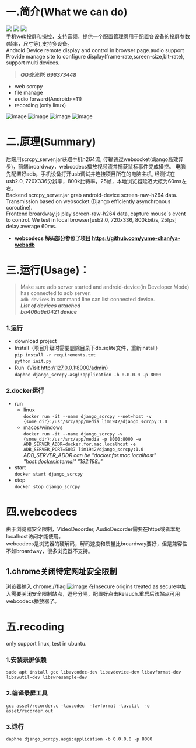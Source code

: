 # 一.简介(What we can do)
![](https://img.shields.io/badge/windows-grey)
![](https://img.shields.io/badge/linux-grey)
![](https://img.shields.io/badge/python-3.7-green)  
手机web投屏和操控，支持音频，提供一个配置管理页用于配置各设备的投屏参数(帧率，尺寸等),支持多设备。  
Android Device remote display and control in browser page.audio support   
Provide manage site to configure display(frame-rate,screen-size,bit-rate), support multi devices.  
> _**QQ交流群: 696373448**_  
- web scrcpy
- file manage
- audio forward(Android>=11)
- recording (only linux)

![image](asset/device.png)
![image](asset/admin1.png)
![image](asset/admin2.png)
![image](asset/admin3.png)

# 二.原理(Summary) 
后端用scrcpy_server.jar获取手机h264流, 传输通过websocket(django高效异步)，前端broardway，webcodecs播放视频流并捕获鼠标事件完成操控。
电脑先配置好adb，手机设备打开usb调试并连接项目所在的电脑主机, 经测试在usb2.0, 720X336分辨率，800k比特率，25帧，本地浏览器延迟大概为60ms左右。   
Backend scrcpy_server.jar grab android-device screen-raw-h264 data.  
Transmission based on websocket (Django efficiently asynchronous coroutine).  
Frontend broardway.js play screen-raw-h264 data, capture mouse`s event to control.
We test in local browser[usb2.0, 720x336, 800kbit/s, 25fps] delay average 60ms.  
- **webcodecs 解码部分参照了项目 https://github.com/yume-chan/ya-webadb**

# 三.运行(Usage)：
>Make sure adb server started and android-device(in Developer Mode) has connected to adb server.  
> `adb devices` in command line can list connected device.    
> _**List of devices attached**_   
> **_ba406a9e0421    device_**  
### 1.运行
- download project
- Install（项目升级时需要删除目录下db.sqlite文件，重新install）  
 `pip install -r requirements.txt`  
 `python init.py`
- Run（Visit http://127.0.0.1:8000/admin）  
`daphne django_scrcpy.asgi:application -b 0.0.0.0 -p 8000`
### 2.docker运行
- run  
    - linux  
    `docker run -it --name django_scrcpy --net=host -v {some_dir}:/usr/src/app/media lim1942/django_scrcpy:1.0`
    - macos/windows  
    `docker run -it --name django_scrcpy -v {some_dir}:/usr/src/app/media -p 8000:8000 -e ADB_SERVER_ADDR=docker.for.mac.localhost -e ADB_SERVER_PORT=5037 lim1942/django_scrcpy:1.0`  
     *ADB_SERVER_ADDR can be "docker.for.mac.localhost" "host.docker.internal" "192.168.."*
- start  
`docker start django_scrcpy`
- stop  
`docker stop django_scrcpy`

# 四.webcodecs
由于浏览器安全限制，VideoDecorder, AudioDecorder需要在https或者本地localhost访问才能使用。  
webcodecs是浏览器的硬解码，解码速度和质量比broardway要好，但是兼容性不如broardway，很多浏览器不支持。
## 1.chrome关闭特定网址安全限制
浏览器输入 chrome://flag
![image](asset/chrome.png)
在Insecure origins treated as secure中加入需要关闭安全限制站点，逗号分隔，配置好点击Relauch.重启后该站点可用webcodecs播放器了。

# 五.recoding
only support linux, test in ubuntu.
### 1.安装录屏依赖
`sudo apt install gcc libavcodec-dev libavdevice-dev libavformat-dev libavutil-dev libswresample-dev`
### 2.编译录屏工具
`gcc asset/recorder.c -lavcodec  -lavformat -lavutil  -o asset/recorder.out`
### 3.运行
`daphne django_scrcpy.asgi:application -b 0.0.0.0 -p 8000`
